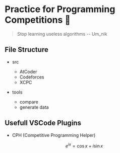 # Practice for Programming Competitions 🤗

> Stop learning useless algorithms -- Um_nik

## File Structure

- src
  - AtCoder
  - Codeforces
  - XCPC

- tools
  - compare
  - generate data

## Usefull VSCode Plugins

- CPH (Competitive Programming Helper)

$$
e^{ix} =  \cos{x} + i \sin{x}
$$

